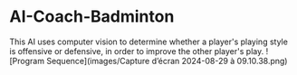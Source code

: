 # AI-Coach-Badminton
This AI uses computer vision to determine whether a player's playing style is offensive or defensive, in order to improve the other player's play.
![Program Sequence](images/Capture d’écran 2024-08-29 à 09.10.38.png)
